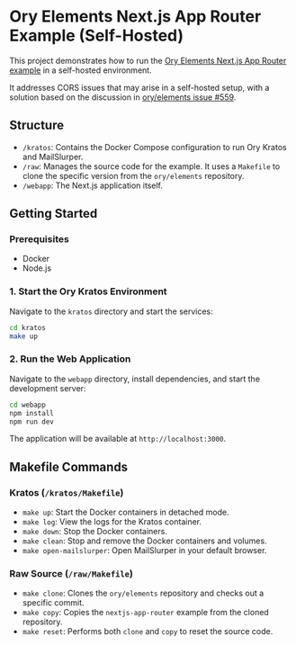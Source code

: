 # Ory Elements Next.js App Router Example (Self-Hosted)

This project demonstrates how to run the [Ory Elements Next.js App Router example](https://github.com/ory/elements/tree/main/examples/nextjs-app-router) in a self-hosted
environment.

It addresses CORS issues that may arise in a self-hosted setup, with a solution based on the discussion in [ory/elements issue #559](https://github.com/ory/elements/issues/559).

## Structure

* `/kratos`: Contains the Docker Compose configuration to run Ory Kratos and MailSlurper.
* `/raw`: Manages the source code for the example. It uses a `Makefile` to clone the specific version from the `ory/elements` repository.
* `/webapp`: The Next.js application itself.

## Getting Started

### Prerequisites

* Docker
* Node.js

### 1. Start the Ory Kratos Environment

Navigate to the `kratos` directory and start the services:

```bash
cd kratos
make up
```

### 2. Run the Web Application

Navigate to the `webapp` directory, install dependencies, and start the development server:

```bash
cd webapp
npm install
npm run dev
```

The application will be available at `http://localhost:3000`.

## Makefile Commands

### Kratos (`/kratos/Makefile`)

* `make up`: Start the Docker containers in detached mode.
* `make log`: View the logs for the Kratos container.
* `make down`: Stop the Docker containers.
* `make clean`: Stop and remove the Docker containers and volumes.
* `make open-mailslurper`: Open MailSlurper in your default browser.

### Raw Source (`/raw/Makefile`)

* `make clone`: Clones the `ory/elements` repository and checks out a specific commit.
* `make copy`: Copies the `nextjs-app-router` example from the cloned repository.
* `make reset`: Performs both `clone` and `copy` to reset the source code.
